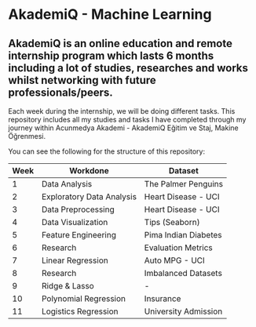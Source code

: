 # AkademiQ - Machine Learning
AkademiQ is an online education and remote internship program which lasts 6 months including a lot of studies, researches and works whilst networking with future professionals/peers.
---
Each week during the internship, we will be doing different tasks. This repository includes all my studies and tasks I have completed through my journey within Acunmedya Akademi - AkademiQ Eğitim ve Staj, Makine Öğrenmesi.

You can see the following for the structure of this repository:

| Week    | Workdone | Dataset |
| -------- | ------- | ------- |
| 1  | Data Analysis | The Palmer Penguins |
| 2  | Exploratory Data Analysis | Heart Disease - UCI |
| 3  | Data Preprocessing | Heart Disease - UCI |
| 4  | Data Visualization | Tips (Seaborn) |
| 5  | Feature Engineering | Pima Indian Diabetes |
| 6  | Research | Evaluation Metrics |
| 7  | Linear Regression | Auto MPG - UCI |
| 8  | Research | Imbalanced Datasets |
| 9  | Ridge & Lasso | - |
| 10  | Polynomial Regression | Insurance |
| 11  | Logistics Regression | University Admission |
